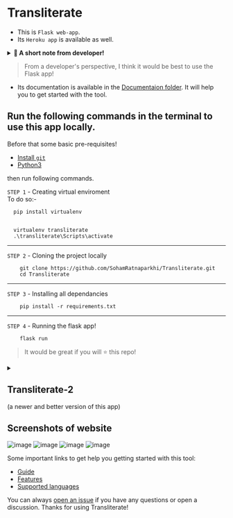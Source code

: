 # Transliterate

- This is `Flask web-app`. 
- Its `Heroku app` is available as well.
<details>
  <summary><b>🧵 A short note from developer!</b></summary>
  <br/>
  There is a high possibility that the Heroku link might not work in future because I might loss the free teir access soon. If it fails to work, you can still use the application by `git cloning` it.
  <br/> 
</details>


 > From a developer's perspective, I think it would be best to use the Flask app!
- Its documentation is available in the [Documentaion folder](https://github.com/SohamRatnaparkhi/Transliterate/tree/main/Documentation). It will help you to get started with the tool.



## Run the following commands in the terminal to use this app locally.
Before that some basic pre-requisites!
- [Install `git`](https://git-scm.com/downloads)
- [Python3](https://www.python.org/downloads/)


then run following commands. 

`STEP 1` - Creating virtual enviroment<br>
To do so:-
```
  pip install virtualenv
```
```

  virtualenv transliterate
  .\transliterate\Scripts\activate
```
----
`STEP 2` - Cloning the project locally
```
    git clone https://github.com/SohamRatnaparkhi/Transliterate.git
    cd Transliterate
```
----
`STEP 3` - Installing all dependancies

```
    pip install -r requirements.txt
```
---
`STEP 4` - Running the flask app!
```
    flask run
```

> It would be great if you will ⭐ this repo!

<details>
  <summary><h2>Transliterate-2</h2> (a newer and better version of this app)</summary>
  <br/>
 A newer version of this app is available <a href="https://github.com/SohamRatnaparkhi/transliterate-v2">here</a> but as this version is very close to my heart, I won't drop this version.
 
 The latest version though - has some added features like:
 
 * Translation of video along with audio with text.
 * Much better UI
 * Now users wont get redirected to a new page to see the translation.
  <br/> 
</details>


## Screenshots of website

![image](https://user-images.githubusercontent.com/92905626/185051024-85a5e4fb-17b5-455e-a55d-d0592c307a39.png)
![image](https://user-images.githubusercontent.com/92905626/185051183-da6bc7f6-658f-42d4-8b66-569a75cb2ae5.png)
![image](https://user-images.githubusercontent.com/92905626/185051306-1aae41aa-4aa7-4517-8e19-6abfb5df18e8.png)
![image](https://user-images.githubusercontent.com/92905626/185051414-5bd92ebb-106c-4abf-8297-f6fcf10f651a.png)


Some important links to get help you getting started with this tool:
- [Guide](https://github.com/SohamRatnaparkhi/Transliterate/blob/main/Documentation/guide.md)
- [Features](https://github.com/SohamRatnaparkhi/Transliterate/blob/main/Documentation/features.md)
- [Supported languages](https://github.com/SohamRatnaparkhi/Transliterate/blob/main/Documentation/LanguageSupport.md)

You can always [open an issue](#https://github.com/SohamRatnaparkhi/Transliterate/issues) if you have any questions or open a discussion. Thanks for using Transliterate!
